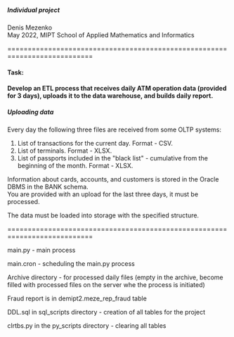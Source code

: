 ##### Individual project
Denis Mezenko  
May 2022, MIPT School of Applied Mathematics and Informatics  
  
===========================================================================  
#### Task:  
#### Develop an ETL process that receives daily ATM operation data (provided for 3 days), uploads it to the data warehouse, and builds daily report.  
  
##### Uploading data  
Every day the following three files are received from some OLTP systems:  
1. List of transactions for the current day. Format - CSV.  
2. List of terminals. Format - XLSX.  
3. List of passports included in the "black list" - cumulative from the beginning of the month. Format - XLSX.  

    
Information about cards, accounts, and customers is stored in the Oracle DBMS in the BANK schema.  
You are provided with an upload for the last three days, it must be processed.  

    
The data must be loaded into storage with the specified structure.  

===========================================================================  

main.py - main process  
  
main.cron - scheduling the main.py process  
  
Archive directory - for processed daily files (empty in the archive, become filled with processed files on the server whe the process is initiated)  
  
Fraud report is in demipt2.meze_rep_fraud table  
  
DDL.sql in sql_scripts directory - creation of all tables for the project   

clrtbs.py in the py_scripts directory - clearing all tables  
